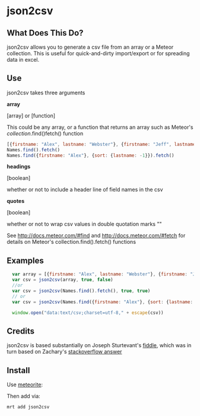 json2csv
========

## What Does This Do?

json2csv allows you to generate a csv file from an array or a Meteor collection.  This is useful for quick-and-dirty import/export or for spreading data in excel.

## Use

json2csv takes three arguments

**array**
 
 [array] or [function] 
 
 This could be any array, or a function that returns an array such as Meteor's *collection*.find()fetch() function
 ```js
 [{firstname: "Alex", lastname: "Webster"}, {firstname: "Jeff", lastname: "Wode"}]
 Names.find().fetch()
 Names.find({firstname: "Alex"}, {sort: {lastname: -1}}).fetch()
 ```
 
 **headings**
 
 [boolean] 
 
 whether or not to include a header line of field names in the csv
 
 **quotes** 
 
 [boolean] 
 
 whether or not to wrap csv values in double quotation marks ""

See http://docs.meteor.com/#find and http://docs.meteor.com/#fetch for details on Meteor's collection.find().fetch() functions

## Examples
```js
  var array = [{firstname: "Alex", lastname: "Webster"}, {firstname: "Jeff", lastname: "Wode"}]
  var csv = json2csv(array, true, false)
  //or 
  var csv = json2csv(Names.find().fetch(), true, true)
  // or
  var csv = json2csv(Names.find({firstname: "Alex"}, {sort: {lastname: -1}}).fetch(), true, true)

  window.open("data:text/csv;charset=utf-8," + escape(csv))
```
## Credits

json2csv is based substantially on Joseph Sturtevant's [fiddle](http://jsfiddle.net/sturtevant/vUnF9/), which was in turn based on Zachary's [stackoverflow answer](http://stackoverflow.com/questions/4130849/convert-json-format-to-csv-format-for-ms-excel/4130939#4130939)

## Install

Use [meteorite](http://oortcloud.github.com/meteorite/):

Then add via:

```bash
mrt add json2csv
```
